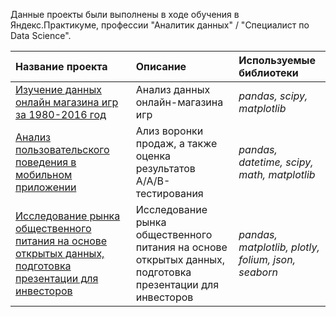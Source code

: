 

Данные проекты были выполнены в ходе обучения в Яндекс.Практикуме, профессии "Аналитик данных" / "Специалист по Data Science".

| Название проекта | Описание | Используемые библиотеки | 
| :---------------------- | :---------------------- | :---------------------- |
| [Изучение данных онлайн магазина игр за 1980-2016 год](Games) | Анализ данных онлайн-магазина игр| *pandas, scipy, matplotlib* |
| [Анализ пользовательского поведения в мобильном приложении](AB) | Ализ воронки продаж, а также оценка результатов A/A/B-тестирования | *pandas, datetime, scipy, math, matplotlib* |
| [Исследование рынка общественного питания на основе открытых данных, подготовка презентации для инвесторов](Moscow_Horeca) |Исследование рынка общественного питания на основе открытых данных, подготовка презентации для инвесторов | *pandas, matplotlib, plotly, folium, json, seaborn* |